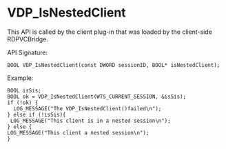 # VDP_IsNestedClient

This API is called by the client plug-in that was loaded by the client-side RDPVCBridge.

API Signature:
```
BOOL VDP_IsNestedClient(const DWORD sessionID, BOOL* isNestedClient);
```

Example:
```
BOOL isSis;
BOOL ok = VDP_IsNestedClient(WTS_CURRENT_SESSION, &isSis); 
if (!ok) {
  LOG_MESSAGE("The VDP_IsNestedClient()failed\n");
} else if (!isSis){ 
 LOG_MESSAGE("This client is in a nested session\n");
} else { 
LOG_MESSAGE("This client a nested session\n");
} 
```
